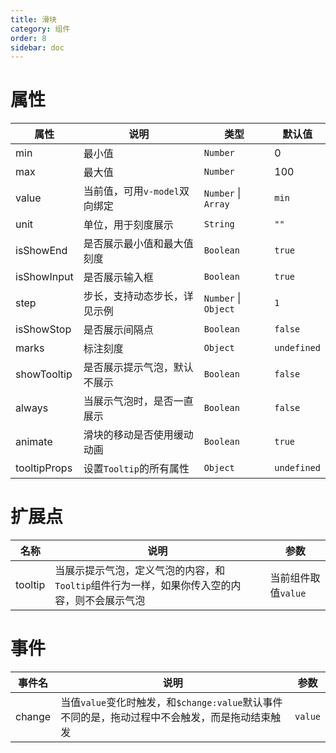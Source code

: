 ```yaml
---
title: 滑块
category: 组件
order: 8
sidebar: doc
---
```


# 属性

| 属性 | 说明 | 类型 | 默认值 |
| --- | --- | --- | --- |
| min | 最小值 | `Number` | 0 |
| max | 最大值 | `Number` | 100 |
| value | 当前值，可用`v-model`双向绑定 | `Number` &#124; `Array` | `min` |
| unit | 单位，用于刻度展示 | `String` | `""` |
| isShowEnd | 是否展示最小值和最大值刻度 | `Boolean` | `true` |
| isShowInput | 是否展示输入框 | `Boolean` | `true` |
| step | 步长，支持动态步长，详见示例 | `Number` &#124; `Object` | `1` |
| isShowStop | 是否展示间隔点 | `Boolean` | `false` |
| marks | 标注刻度 | `Object` | `undefined` |
| showTooltip | 是否展示提示气泡，默认不展示 | `Boolean` | `false` |
| always | 当展示气泡时，是否一直展示 | `Boolean` | `false` |
| animate | 滑块的移动是否使用缓动动画 | `Boolean` | `true` |
| tooltipProps | 设置`Tooltip`的所有属性 | `Object` | `undefined` |

# 扩展点

| 名称 | 说明 | 参数 |
| --- | --- | --- |
| tooltip | 当展示提示气泡，定义气泡的内容，和`Tooltip`组件行为一样，如果你传入空的内容，则不会展示气泡 | 当前组件取值`value` |

# 事件

| 事件名 | 说明 | 参数 |
| --- | --- | --- |
| change | 当值`value`变化时触发，和`$change:value`默认事件不同的是，拖动过程中不会触发，而是拖动结束触发 | `value` |
